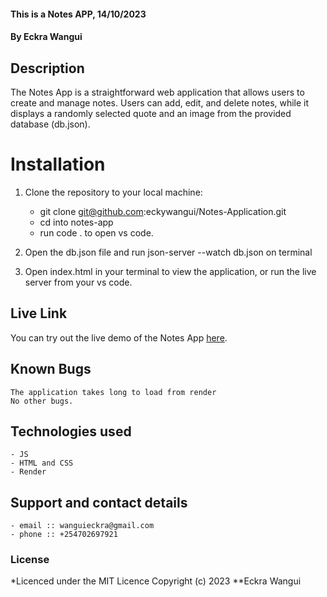 
#### This is a Notes APP, 14/10/2023

 #### **By Eckra Wangui**

## Description

The Notes App is a straightforward web application that allows users to create and manage notes. Users can add, edit, and delete notes, while it displays a randomly selected quote and an image from the provided database (db.json).

# Installation

1. Clone the repository to your local machine:

   - git clone git@github.com:eckywangui/Notes-Application.git
   - cd into notes-app
   - run code . to open vs code.
2. Open the db.json file and run json-server --watch db.json on terminal
 
3. Open index.html in your terminal to view the application, or run the live server from your vs code.

## Live Link

You can try out the live demo of the Notes App [here](https://eckywangui.github.io/Notes-Application//).

## Known Bugs
    The application takes long to load from render
    No other bugs.

## Technologies used
    - JS
    - HTML and CSS
    - Render
  

## Support and contact details
    - email :: wanguieckra@gmail.com
    - phone :: +254702697921

### License
*Licenced under the MIT Licence
Copyright (c) 2023 **Eckra Wangui